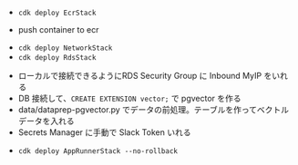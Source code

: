 * `cdk deploy EcrStack`
- push container to ecr

* `cdk deploy NetworkStack`
* `cdk deploy RdsStack`
- ローカルで接続できるようにRDS Security Group に Inbound MyIP をいれる
- DB 接続して、`CREATE EXTENSION vector;` で pgvector を作る
- data/dataprep-pgvector.py でデータの前処理。テーブルを作ってベクトルデータを入れる
- Secrets Manager に手動で Slack Token いれる

* `cdk deploy AppRunnerStack --no-rollback`